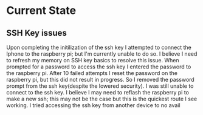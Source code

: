 # Current State

## SSH Key issues

Upon completing the initilization of the ssh key I attempted to connect
the Iphone to the raspberry pi; but I'm currently unable to do so. I
believe I need to refresh my memory on SSH key basics to resolve this
issue. When prompted for a password to access the ssh key I entered
the password to the raspberry pi. After 10 failed attempts I reset the
password on the raspberry pi, but this did not result in progress. So
I removed the password prompt from the ssh key(despite the lowered
security). I was still unable to connect to the ssh key. I believe I
may need to reflash the raspberry pi to make a new ssh; this may not
be the case but this is the quickest route I see working. I tried
accessing the ssh key from another device to no avail